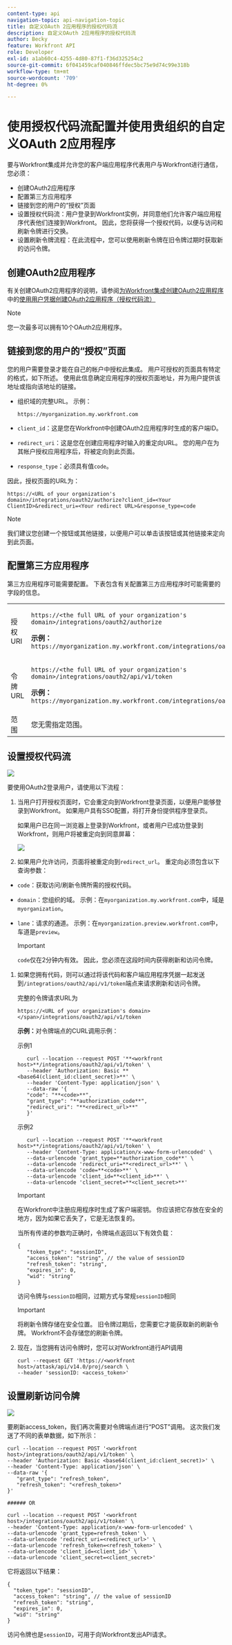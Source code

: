 ```yaml
---
content-type: api
navigation-topic: api-navigation-topic
title: 自定义OAuth 2应用程序的授权代码流
description: 自定义OAuth 2应用程序的授权代码流
author: Becky
feature: Workfront API
role: Developer
exl-id: a1ab60c4-4255-4d80-87f1-f36d325254c2
source-git-commit: 6f041459caf040846ffdec5bc75e9d74c99e318b
workflow-type: tm+mt
source-wordcount: '709'
ht-degree: 0%

---
```



# 使用授权代码流配置并使用贵组织的自定义OAuth 2应用程序

要与Workfront集成并允许您的客户端应用程序代表用户与Workfront进行通信，您必须：

* 创建OAuth2应用程序
* 配置第三方应用程序
* 链接到您的用户的“授权”页面
* 设置授权代码流：用户登录到Workfront实例，并同意他们允许客户端应用程序代表他们连接到Workfront。 因此，您将获得一个授权代码，以便与访问和刷新令牌进行交换。
* 设置刷新令牌流程：在此流程中，您可以使用刷新令牌在旧令牌过期时获取新的访问令牌。

## 创建OAuth2应用程序

有关创建OAuth2应用程序的说明，请参阅[为Workfront集成创建OAuth2应用程序](../../administration-and-setup/configure-integrations/create-oauth-application.md)中的[使用用户凭据创建OAuth2应用程序（授权代码流）](../../administration-and-setup/configure-integrations/create-oauth-application.md#create3)

>[!NOTE]
>
>您一次最多可以拥有10个OAuth2应用程序。

## 链接到您的用户的“授权”页面

您的用户需要登录才能在自己的帐户中授权此集成。 用户可授权的页面具有特定的格式，如下所述。 使用此信息确定应用程序的授权页面地址，并为用户提供该地址或指向该地址的链接。

* 组织域的完整URL。 示例：

  ```
  https://myorganization.my.workfront.com
  ```


* `client_id`：这是您在Workfront中创建OAuth2应用程序时生成的客户端ID。

* `redirect_uri`：这是您在创建应用程序时输入的重定向URL。 您的用户在为其帐户授权应用程序后，将被定向到此页面。

* `response_type`：必须具有值`code`。

因此，授权页面的URL为：

```
https://<URL of your organization's domain>/integrations/oauth2/authorize?client_id=<Your ClientID>&redirect_uri=<Your redirect URL>&response_type=code
```

>[!NOTE]
>
>我们建议您创建一个按钮或其他链接，以便用户可以单击该按钮或其他链接来定向到此页面。

## 配置第三方应用程序

第三方应用程序可能需要配置。 下表包含有关配置第三方应用程序时可能需要的字段的信息。

<table style="table-layout:auto"> 
 <col> 
 <col> 
 <tbody> 
  <tr> 
   <td role="rowheader">授权URI</td> 
   <td> <p><code>https://&lt;the full URL of your organization's domain&gt;/integrations/oauth2/authorize</code> </p> <p class="example" data-mc-autonum="<b>Example: </b>"><span class="autonumber"><span><b>示例： </b></span></span><code> https://myorganization.my.workfront.com/integrations/oauth2/authorize</code> </p> </td> 
  </tr> 
  <tr> 
   <td role="rowheader">令牌URL</td> 
   <td> <p><code>https://&lt;the full URL of your organization's domain&gt;/integrations/oauth2/api/v1/token</code> </p> <p class="example" data-mc-autonum="<b>Example: </b>"><span class="autonumber"><span><b>示例： </b></span></span><code>https://myorganization.my.workfront.com/integrations/oauth2/api/v1/token</code> </p> </td> 
  </tr> 
  <tr> 
   <td role="rowheader">范围</td> 
   <td>您无需指定范围。 </td> 
  </tr> 
 </tbody> 
</table>

## 设置授权代码流

![](assets/oauth-2-authorization-code-flow.png)

要使用OAuth2登录用户，请使用以下流程：

1. 当用户打开授权页面时，它会重定向到Workfront登录页面，以便用户能够登录到Workfront。 如果用户具有SSO配置，将打开身份提供程序登录页。

   如果用户已在同一浏览器上登录到Workfront，或者用户已成功登录到Workfront，则用户将被重定向到同意屏幕：

   ![](assets/consent-screen-350x227.png)

1. 如果用户允许访问，页面将被重定向到`redirect_url`。 重定向必须包含以下查询参数：

* `code`：获取访问/刷新令牌所需的授权代码。
* `domain`：您组织的域。 示例：在`myorganization.my.workfront.com`中，域是`myorganization`。
* `lane`：请求的通道。 示例：在`myorganization.preview.workfront.com`中，车道是`preview`。

  >[!IMPORTANT]
  >
  >`code`仅在2分钟内有效。 因此，您必须在这段时间内获得刷新和访问令牌。

1. 如果您拥有代码，则可以通过将该代码和客户端应用程序凭据一起发送到`/integrations/oauth2/api/v1/token`端点来请求刷新和访问令牌。

   完整的令牌请求URL为

   ```
   https://<URL of your organization's domain></span>/integrations/oauth2/api/v1/token
   ```

   **示例：**&#x200B;对令牌端点的CURL调用示例：

   示例1

   ```
      curl --location --request POST '**<workfront host>**/integrations/oauth2/api/v1/token' \
      --header 'Authorization: Basic **<base64(client_id:client_secret)>**' \
      --header 'Content-Type: application/json' \
      --data-raw '{
      "code": "**<code>**",
      "grant_type": "**authorization_code**",
      "redirect_uri": "**<redirect_url>**"
      }'
   ```

   示例2

   ```
      curl --location --request POST '**<workfront host>**/integrations/oauth2/api/v1/token' \
      --header 'Content-Type: application/x-www-form-urlencoded' \
      --data-urlencode 'grant_type=**authorization_code**' \
      --data-urlencode 'redirect_uri=**<redirect_url>**' \
      --data-urlencode 'code=**<code>**' \
      --data-urlencode 'client_id=**<client_id>**' \
      --data-urlencode 'client_secret=**<client_secret>**'  
   ```


   >[!IMPORTANT]
   >
   > 在Workfront中注册应用程序时生成了客户端密钥。 你应该把它存放在安全的地方，因为如果它丢失了，它是无法恢复的。

   当所有传递的参数均正确时，令牌端点返回以下有效负载：

   ```
   {
      "token_type": "sessionID",
      "access_token": "string", // the value of sessionID
      "refresh_token": "string",
      "expires_in": 0,
      "wid": "string"
   }
   ```

   访问令牌与```sessionID```相同，过期方式与常规```sessionID```相同

   >[!IMPORTANT]
   >
   > 将刷新令牌存储在安全位置。 旧令牌过期后，您需要它才能获取新的刷新令牌。 Workfront不会存储您的刷新令牌。

1. 现在，当您拥有访问令牌时，您可以对Workfront进行API调用

   ```
   curl --request GET 'https://<workfront host>/attask/api/v14.0/proj/search \
   --header 'sessionID: <access_token>'
   ```

## 设置刷新访问令牌

![](assets/refresh-access-token-flow-350x142.png)

要刷新access_token，我们再次需要对令牌端点进行“POST”调用。 这次我们发送了不同的表单数据，如下所示：

```
curl --location --request POST '<workfront host>/integrations/oauth2/api/v1/token' \
--header 'Authorization: Basic <base64(client_id:client_secret)>' \
--header 'Content-Type: application/json' \
--data-raw '{
   "grant_type": "refresh_token",
   "refresh_token": "<refresh_token>"
}'

###### OR

curl --location --request POST '<workfront host>/integrations/oauth2/api/v1/token' \
--header 'Content-Type: application/x-www-form-urlencoded' \
--data-urlencode 'grant_type=refresh_token' \
--data-urlencode 'redirect_uri=<redirect_url>' \
--data-urlencode 'refresh_token=<refresh_token>' \
--data-urlencode 'client_id=<client_id>' \
--data-urlencode 'client_secret=<client_secret>'
```

它将返回以下结果：

```
{
  "token_type": "sessionID",
  "access_token": "string", // the value of sessionID
  "refresh_token": "string",
  "expires_in": 0,
  "wid": "string"
}
```

访问令牌也是`sessionID`，可用于向Workfront发出API请求。
